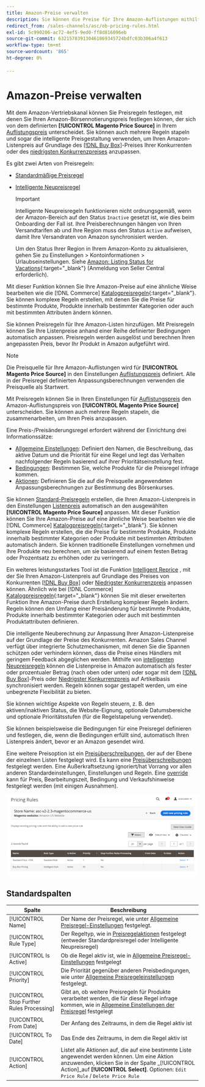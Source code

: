 ```yaml
---
title: Amazon-Preise verwalten
description: Sie können die Preise für Ihre Amazon-Auflistungen mithilfe der Preisregeln von Ihrem COCommerce-Store unterscheiden.
redirect_from: /sales-channels/asc/ob-pricing-rules.html
exl-id: 5c990206-ac72-4ef5-9ed0-ff8d816096eb
source-git-commit: 632157839130461869345724bdfc03b306a4f613
workflow-type: tm+mt
source-wordcount: '865'
ht-degree: 0%

---
```


# Amazon-Preise verwalten

Mit dem Amazon-Vertriebskanal können Sie Preisregeln festlegen, mit denen Sie Ihren Amazon-Börsennotierungspreis festlegen können, der sich von dem definierten **[!UICONTROL Magento Price Source]** in Ihrem [Auflistungspreis](./listing-price.md) unterscheidet. Sie können auch mehrere Regeln stapeln und sogar die intelligente Preisgestaltung verwenden, um Ihren Amazon-Listenpreis auf Grundlage des [[!DNL Buy Box]](./buy-box-competitor-pricing.md)-Preises Ihrer Konkurrenten oder des [niedrigsten Konkurrenzpreises](./lowest-competitor-pricing.md) anzupassen.

Es gibt zwei Arten von Preisregeln:

- [Standardmäßige Preisregel](./standard-price-rules.md)
- [Intelligente Neupreisregel](./intelligent-repricing-rules.md)

   >[!IMPORTANT]
   >
   >Intelligente Neupreisregeln funktionieren nicht ordnungsgemäß, wenn der Amazon-Bereich auf den Status `Inactive` gesetzt ist, wie dies beim Onboarding der Fall ist. Ihre Preisberechnungen hängen von Ihren Versandtarifen ab und Ihre Region muss den Status `Active` aufweisen, damit Ihre Versandraten von Amazon synchronisiert werden.
   >
   >Um den Status Ihrer Region in Ihrem Amazon-Konto zu aktualisieren, gehen Sie zu Einstellungen > Kontoinformationen > Urlaubseinstellungen. Siehe [Amazon: Listing Status for Vacations](https://sellercentral.amazon.com/gp/help/help.html?itemID=200135620){:target=&quot;_blank&quot;} (Anmeldung von Seller Central erforderlich).

Mit dieser Funktion können Sie Ihre Amazon-Preise auf eine ähnliche Weise bearbeiten wie die [!DNL Commerce] [Katalogpreisregeln](https://docs.magento.com/user-guide/catalog/pricing.html){:target=&quot;_blank&quot;}. Sie können komplexe Regeln erstellen, mit denen Sie die Preise für bestimmte Produkte, Produkte innerhalb bestimmter Kategorien oder auch mit bestimmten Attributen ändern können.

Sie können Preisregeln für Ihre Amazon-Listen hinzufügen. Mit Preisregeln können Sie Ihre Listenpreise anhand einer Reihe definierter Bedingungen automatisch anpassen. Preisregeln werden ausgelöst und berechnen Ihren angepassten Preis, bevor Ihr Produkt in Amazon aufgeführt wird.

>[!NOTE]
>
>Die Preisquelle für Ihre Amazon-Auflistungen wird für **[!UICONTROL Magento Price Source]** in den Einstellungen [Auflistungspreis](./listing-price.md) definiert. Alle in der Preisregel definierten Anpassungsberechnungen verwenden die Preisquelle als Startwert.

Mit Preisregeln können Sie in Ihren Einstellungen für [Auflistungspreis](./listing-price.md) den Amazon-Auflistungspreis von **[!UICONTROL Magento Price Source]** unterscheiden. Sie können auch mehrere Regeln stapeln, die zusammenarbeiten, um Ihren Preis anzupassen.

Eine Preis-/Preisänderungsregel erfordert während der Einrichtung drei Informationssätze:

- [Allgemeine Einstellungen](./pricing-rule-general-settings.md): Definiert den Namen, die Beschreibung, das aktive Datum und die Priorität für eine Regel und legt das Verhalten nachfolgender Regeln basierend auf ihrer Prioritätseinstellung fest.
- [Bedingungen](./pricing-rule-conditions.md): Bestimmen Sie, welche Produkte für die Preisregel infrage kommen.
- [Aktionen](./pricing-rule-actions.md): Definieren Sie die auf die Preisquelle angewendeten Anpassungsberechnungen zur Bestimmung des Börsenkurses.

Sie können [Standard-Preisregeln](./standard-price-rules.md) erstellen, die Ihren Amazon-Listenpreis in den Einstellungen [Listenpreis](./listing-price.md) automatisch an den ausgewählten **[!UICONTROL Magento Price Source]** anpassen. Mit dieser Funktion können Sie Ihre Amazon-Preise auf eine ähnliche Weise bearbeiten wie die [!DNL Commerce] [Katalogpreisregeln](https://docs.magento.com/user-guide/marketing/price-rules-catalog.html){:target=&quot;_blank&quot;}. Sie können komplexe Regeln erstellen, die die Preise für bestimmte Produkte, Produkte innerhalb bestimmter Kategorien oder Produkte mit bestimmten Attributen automatisch ändern. Sie können traditionelle Einstellungen vornehmen und Ihre Produkte neu berechnen, um sie basierend auf einem festen Betrag oder Prozentsatz zu erhöhen oder zu verringern.

Ein weiteres leistungsstarkes Tool ist die Funktion [Intelligent Reprice](./intelligent-repricing-rules.md) , mit der Sie Ihren Amazon-Listenpreis auf Grundlage des Preises von Konkurrenten [[!DNL Buy Box]](./buy-box-competitor-pricing.md) oder [Niedrigster Konkurrenzpreis](./lowest-competitor-pricing.md) anpassen können. Ähnlich wie bei [!DNL Commerce] [Katalogpreisregeln](https://docs.magento.com/user-guide/marketing/price-rules-catalog.html){:target=&quot;_blank&quot;} können Sie mit dieser erweiterten Funktion Ihre Amazon-Preise durch Erstellung komplexer Regeln ändern. Regeln können den Umfang einer Preisänderung für bestimmte Produkte, Produkte innerhalb bestimmter Kategorien oder auch mit bestimmten Produktattributen definieren.

Die intelligente Neuberechnung zur Anpassung Ihrer Amazon-Listenpreise auf der Grundlage der Preise des Konkurrenten. Amazon Sales Channel verfügt über integrierte Schutzmechanismen, mit denen Sie die Spannen schützen oder verhindern können, dass die Preise eines Händlers mit geringem Feedback abgeglichen werden. Mithilfe von [intelligenten Neupreisregeln](./intelligent-repricing-rules.md) können die Listenpreise in Amazon automatisch als fester oder prozentualer Betrag (nach oben oder unten) oder sogar mit dem [[!DNL Buy Box]](./buy-box-competitor-pricing.md)-Preis oder [Niedrigster Konkurrenzpreis](./lowest-competitor-pricing.md) auf Artikelbasis synchronisiert werden. Regeln können sogar gestapelt werden, um eine unbegrenzte Flexibilität zu bieten.

Sie können wichtige Aspekte von Regeln steuern, z. B. den aktiven/inaktiven Status, die Website-Eignung, optionale Datumsbereiche und optionale Prioritätsstufen (für die Regelstapelung verwendet).

Sie können beispielsweise die Bedingungen für eine Preisregel definieren und festlegen, die, wenn die Bedingungen erfüllt sind, automatisch Ihren Listenpreis ändert, bevor er an Amazon gesendet wird.

Eine weitere Preisoption ist ein [Preisüberschreibungen](./overrides.md), der auf der Ebene der einzelnen Listen festgelegt wird. Es kann eine [Preisüberschreibungen](./overrides.md) festgelegt werden. Eine Außerkraftsetzung ignoriert/hat Vorrang vor allen anderen Standardeinstellungen, Einstellungen und Regeln. Eine [override](./overrides.md) kann für Preis, Bearbeitungszeit, Bedingung und Verkaufshinweise festgelegt werden (mit einigen Ausnahmen).

![Preisregeln](assets/amazon-pricing-rules.png)

## Standardspalten

| Spalte | Beschreibung |
|---|---|
| [!UICONTROL Name] | Der Name der Preisregel, wie unter [Allgemeine Preisregel-Einstellungen](./pricing-rule-general-settings.md) festgelegt. |
| [!UICONTROL Rule Type] | Der Regeltyp, wie in [Preisregelaktionen](./pricing-rule-actions.md) festgelegt (entweder Standardpreisregel oder Intelligente Neupreisregel) |
| [!UICONTROL Is Active] | Ob die Regel aktiv ist, wie in [Allgemeine Preisregel-Einstellungen](./pricing-rule-general-settings.md) festgelegt |
| [!UICONTROL Priority] | Die Priorität gegenüber anderen Preisbedingungen, wie unter [Allgemeine Preisregeleinstellungen](./pricing-rule-general-settings.md) festgelegt. |
| [!UICONTROL Stop Further Rules Processing] | Gibt an, ob weitere Preisregeln für Produkte verarbeitet werden, die für diese Regel infrage kommen, wie in [Allgemeine Einstellungen der Preisregel](./pricing-rule-general-settings.md) festgelegt |
| [!UICONTROL From Date] | Der Anfang des Zeitraums, in dem die Regel aktiv ist |
| [!UICONTROL To Date] | Das Ende des Zeitraums, in dem die Regel aktiv ist |
| [!UICONTROL Action] | Listet alle Aktionen auf, die auf eine bestimmte Liste angewendet werden können. Um eine Aktion anzuwenden, klicken Sie in der Spalte _[!UICONTROL Action]_auf **[!UICONTROL Select]**. Optionen: `Edit Price Rule` / `Delete Price Rule` |

